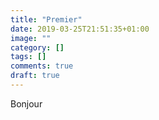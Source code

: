 ```yaml
---
title: "Premier"
date: 2019-03-25T21:51:35+01:00
image: ""
category: []
tags: []
comments: true
draft: true
---
```


Bonjour